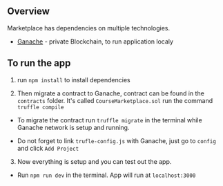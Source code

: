 ## Overview

Marketplace has dependencies on multiple technologies.

* [Ganache](https://trufflesuite.com/ganache/) - private Blockchain, to run application localy

## To run the app
1. run `npm install` to install dependencies

2. Then migrate a contract to Ganache, contract can be found in the `contracts` folder. It's called `CourseMarketplace.sol` run the command `truffle compile`

* To migrate the contract run `truffle migrate` in the terminal while Ganache network is setup and running.

* Do not forget to link `trufle-config.js` with Ganache, just go to `config` and click `Add Project`

3. Now everything is setup and you can test out the app.

* Run `npm run dev` in the terminal. App will run at `localhost:3000`
